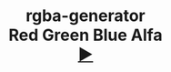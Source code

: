 <h1 align=center>
  rgba-generator
  <br>
  Red Green Blue Alfa 
  <br>
  <a href=https://ShivaShirsath.github.io/rgba-generator>
    ►
  </a>
</h1>
 
